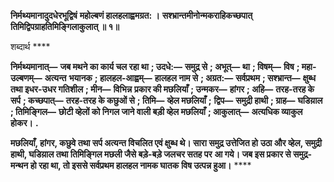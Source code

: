 **निर्मथ्यमानादुदधेरभूद्विषं** **महोल्बणं हालहलाह्वमग्रत: ।** **सश्भ्रान्तमीनोन्मकराहिकच्छपात्** **तिमिद्विपग्राहतिमिङ्गिलाकुलात् ॥ १॥** 

शब्दार्थ **** 

**निर्मथ्यमानात्—** **जब मथने का कार्य चल रहा था** **; उदधे:—** **समुद्र से** **; अभूत्—** **था** **; विषम्—** **विष** **; महा-उल्बणम्—** **अत्यन्त** **भयानक** **; हालहल-आह्वम्—** **हालहल नाम से** **; अग्रत:—** **सर्वप्रथम** **; सश्भ्रान्त—** **क्षुब्ध तथा इधर-उधर गतिशील** **; मीन—** **विभिन्न** **प्रकार की मछलियाँ** **; उन्मकर—** **हांगर** **; अहि—** **तरह-तरह के सर्प** **; कच्छपात्—** **तरह-तरह के कछुओं से** **; तिमि—** **व्हेल मछलियाँ** **;** **द्विप—** **समुद्री हाथी** **; ग्राह—** **घडिय़ाल** **; तिमिङ्गिल—** **छोटी व्हेलों को निगल जाने वाली बड़ी व्हेल मछलियाँ** **; आकुलात्—** **अत्यधिक व्याकुल होकर।** **.** 

**मछलियाँ, हांगर, कछुवे तथा सर्प अत्यन्त विचलित एवं क्षुब्ध थे। सारा समुद्र उत्तेजित हो** **उठा और व्हेल, समुद्री हाथी, घडिय़ाल तथा तिमिङ्गिल मछली जैसे बड़े-बड़े जलचर सतह पर** **आ गये। जब इस प्रकार से समुद्र-मन्थन हो रहा था, तो इससे सर्वप्रथम हालहल नामक घातक** **विष उत्पन्न हुआ।** **** 
